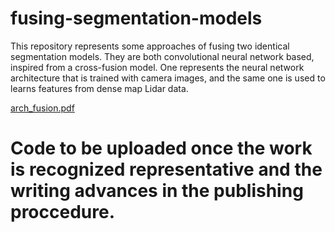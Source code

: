 # fusing-segmentation-models
This repository represents some approaches of fusing two identical segmentation models. They are both convolutional neural network based, inspired from a cross-fusion model. One represents the neural network architecture that is trained with camera images, and the same one is used to learns features from dense map Lidar data. 

[arch_fusion.pdf](https://github.com/vasigiurgi/fusing-segmentation-models/files/14693079/arch_fusion.pdf)

# Code to be uploaded once the work is recognized representative and the writing advances in the publishing proccedure. 
